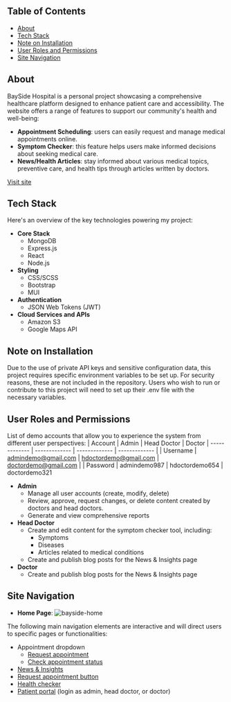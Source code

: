 ## Table of Contents

- [About](#about)
- [Tech Stack](#tech-stack)
- [Note on Installation](#note-on-installation)
- [User Roles and Permissions](#user-roles-and-permissions)
- [Site Navigation](#site-navigation)

## About
BaySide Hospital is a personal project showcasing a comprehensive healthcare platform designed to enhance patient care and accessibility. The website offers a range of features to support our community's health and well-being:

- **Appointment Scheduling**: users can easily request and manage medical appointments online.
- **Symptom Checker**: this feature helps users make informed decisions about seeking medical care.
- **News/Health Articles**: stay informed about various medical topics, preventive care, and health tips through articles written by doctors.

[Visit site](https://bayside-hospital.onrender.com/home)

## Tech Stack
Here's an overview of the key technologies powering my project:

- **Core Stack**
    - MongoDB
    - Express.js
    - React
    - Node.js
- **Styling**
    - CSS/SCSS
    - Bootstrap
    - MUI
- **Authentication**
    - JSON Web Tokens (JWT)
- **Cloud Services and APIs**
    - Amazon S3
    - Google Maps API

## Note on Installation
Due to the use of private API keys and sensitive configuration data, this project requires specific environment variables to be set up. For security reasons, these are not included in the repository.
Users who wish to run or contribute to this project will need to set up their .env file with the necessary variables.

## User Roles and Permissions
List of demo accounts that allow you to experience the system from different user perspectives:
| Account  | Admin | Head Doctor | Doctor 
| ------------- | ------------- | ------------- | ------------- |
| Username  | admindemo@gmail.com  | hdoctordemo@gmail.com | doctordemo@gmail.com |
| Password  | admindemo987  | hdoctordemo654 | doctordemo321

- **Admin**
    - Manage all user accounts (create, modify, delete)
    - Review, approve, request changes, or delete content created by doctors and head doctors.
    - Generate and view comprehensive reports
- **Head Doctor**
    - Create and edit content for the symptom checker tool, including:
        - Symptoms
        - Diseases
        - Articles related to medical conditions
    - Create and publish blog posts for the News & Insights page
- **Doctor**
    - Create and publish blog posts for the News & Insights page

## Site Navigation
- **Home Page**:
![bayside-home](https://github.com/user-attachments/assets/04035781-5e1d-41f4-9896-7bf2aa33824b)

The following main navigation elements are interactive and will direct users to specific pages or functionalities:
- Appointment dropdown
    - [Request appointment](https://bayside-hospital.onrender.com/appt-request)
    - [Check appointment status](https://bayside-hospital.onrender.com/appt-detail-guest)
- [News & Insights](https://bayside-hospital.onrender.com/news/page-1)
- [Request appointment button](https://bayside-hospital.onrender.com/appt-request)
- [Health checker](https://bayside-hospital.onrender.com/symptom-checker)
- [Patient portal](https://bayside-hospital.onrender.com/signin-staff) (login as admin, head doctor, or doctor)







